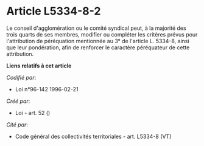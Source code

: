 # Article L5334-8-2

Le conseil d'agglomération ou le comité syndical peut, à la majorité des trois quarts de ses membres, modifier ou compléter
les critères prévus pour l'attribution de péréquation mentionnée au 3° de l'article L. 5334-8, ainsi que leur pondération,
afin de renforcer le caractère péréquateur de cette attribution.

**Liens relatifs à cet article**

_Codifié par_:

  - Loi n°96-142 1996-02-21

_Créé par_:

  - Loi - art. 52 ()

_Cité par_:

  - Code général des collectivités territoriales - art. L5334-8 (VT)
